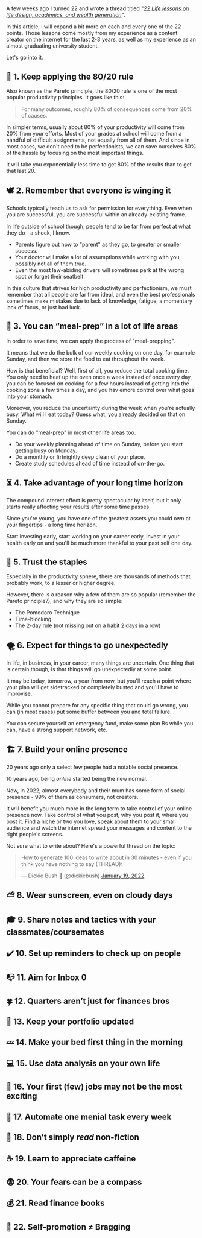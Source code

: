 #

A few weeks ago I turned 22 and wrote a thread titled "[*22 Life lessons on life design, academics, and wealth generation*](https://twitter.com/yassenshopov/status/1564868641564360704)".

In this article, I will expand a bit more on each and every one of the 22 points. Those lessons come mostly from my experience as a content creator on the internet for the last 2-3 years, as well as my experience as an almost graduating university student.

Let's go into it.

## 📐 1. Keep applying the 80/20 rule

Also known as the Pareto principle, the 80/20 rule is one of the most popular productivity principles. It goes like this:

>For many outcomes, roughly 80% of consequences come from 20% of causes.

In simpler terms, usually about 80% of your productivity will come from 20% from your efforts. Most of your grades at school will come from a handful of difficult assignments, not equally from all of them. And since in most cases, we don't need to be perfectionists, we can save ourselves 80% of the hassle by focusing on the most important things.

It will take you exponentially less time to get 80% of the results than to get that last 20.

## 🕊️  2. Remember that everyone is winging it

Schools typically teach us to ask for permission for everything. Even when you are successful, you are successful within an already-existing frame.

In life outside of school though, people tend to be far from perfect at what they do - a shock, I know.

- Parents figure out how to "parent" as they go, to greater or smaller success.
- Your doctor will make a lot of assumptions while working with you, possibly not all of them true.
- Even the most law-abiding drivers will sometimes park at the wrong spot or forget their seatbelt.

In this culture that strives for high productivity and perfectionism, we must remember that all people are far from ideal, and even the best professionals sometimes make mistakes due to lack of knowledge, fatigue, a momentary lack of focus, or just bad luck.

## 🍲 3. You can “meal-prep” in a lot of life areas

In order to save time, we can apply the process of "meal-prepping".

It means that we do the bulk of our weekly cooking on one day, for example Sunday, and then we store the food to eat throughout the week.

How is that beneficial? Well, first of all, you reduce the total cooking time. You only need to heat up the oven once a week instead of once every day, you can be focused on cooking for a few hours instead of getting into the cooking zone a few times a day, and you hav emore control over what goes into your stomach.

Moreover, you reduce the uncertainty during the week when you're actually busy. What will I eat today? Guess what, you already decided on that on Sunday.

You can do "meal-prep" in most other life areas too.

- Do your weekly planning ahead of time on Sunday, before you start getting busy on Monday.
- Do a monthly or firtnightly deep clean of your place.
- Create study schedules ahead of time instead of on-the-go.

## ⏳️ 4. Take advantage of your long time horizon

The compound interest effect is pretty spectacular by itself, but it only starts really affecting your results after some time passes.

Since you're young, you have one of the greatest assets you could own at your fingertips - a long time horizon.

Start investing early, start working on your career early, invest in your health early on and you'll be much more thankful to your past self one day.

## 🍅 5. Trust the staples

Especially in the productivity sphere, there are thousands of methods that probably work, to a lesser or higher degree.

However, there is a reason why a few of them are so popular (remember the Pareto principle?), and why they are so simple:

- The Pomodoro Technique
- Time-blocking
- The 2-day rule (not missing out on a habit 2 days in a row)

## 🌪️ 6. Expect for things to go unexpectedly

In life, in business, in your career, many things are uncertain. One thing that is certain though, is that things will go unexpectedly at some point.

It may be today, tomorrow, a year from now, but you'll reach a point where your plan will get sidetracked or completely busted and you'll have to improvise.

While you cannot prepare for any specific thing that could go wrong, you can (in most cases) put some buffer between you and total failure.

You can secure yourself an emergency fund, make some plan Bs while you can, have a strong support network, etc.

## 🏗️ 7. Build your online presence

20 years ago only a select few people had a notable social presence.

10 years ago, being *online* started being the new normal.

Now, in 2022, almost everybody and their mum has some form of social presence - 99% of them as consumers, not creators.

It will benefit you much more in the long term to take control of your online presence now. Take control of what you post, why you post it, where you post it. Find a niche or two you love, speak about them to your small audience and watch the internet spread your messages and content to the right people's screens.

Not sure what to write about? Here's a powerful thread on the topic:

<blockquote class="twitter-tweet tw-align-center" data-theme="light"><p lang="en" dir="ltr">How to generate 100 ideas to write about in 30 minutes - even if you think you have nothing to say (THREAD):</p>&mdash; Dickie Bush 🚢 (@dickiebush) <a href="https://twitter.com/dickiebush/status/1483610267896459264?ref_src=twsrc%5Etfw">January 19, 2022</a></blockquote> <script async src="https://platform.twitter.com/widgets.js" charset="utf-8"></script>

## ⛅️ 8. Wear sunscreen, even on cloudy days

## 🎓️ 9. Share notes and tactics with your classmates/coursemates

## ✔️ 10. Set up reminders to check up on people

## 📭️ 11. Aim for Inbox 0

## 🍀 12. Quarters aren’t just for finances bros

## 🔗 13. Keep your portfolio updated

## 💤 14. Make your bed first thing in the morning

## 💻 15. Use data analysis on your own life

## 🧨 16. Your first (few) jobs may not be the most exciting

## 🤖 17. Automate one menial task every week

## 🔖 18. Don’t simply *read* non-fiction

## ☕ 19. Learn to appreciate caffeine

## 😨 20. Your fears can be a compass

## 💰 21. Read finance books

## 📣 22. Self-promotion ≠ Bragging

